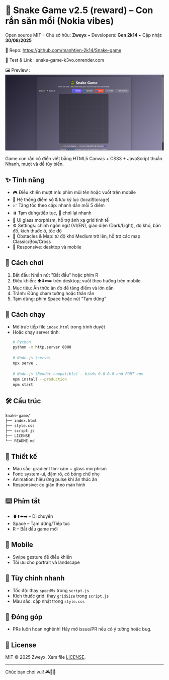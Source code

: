 # 🐍 Snake Game v2.5 (reward) – Con rắn săn mồi (Nokia vibes)

Open source MIT – Chủ sở hữu: **Zweyx** • Developers: **Gen 2k14** • Cập nhật: **30/08/2025**

🔗 Repo: https://github.com/manhtien-2k14/Snake-game

🔗 Test & Link : snake-game-k3vo.onrender.com

🖼️ Preview : 
![Preview](3.png)

Game con rắn cổ điển viết bằng HTML5 Canvas + CSS3 + JavaScript thuần. Nhanh, mượt và dễ tùy biến.

## ✨ Tính năng

- 🎮 Điều khiển mượt mà: phím mũi tên hoặc vuốt trên mobile
- 🍎 Hệ thống điểm số & lưu kỷ lục (localStorage)
- 📈 Tăng tốc theo cấp: nhanh dần mỗi 5 điểm
- ⏸️ Tạm dừng/tiếp tục, 🔄 chơi lại nhanh
- 🎨 UI glass morphism, hỗ trợ ánh xạ grid tinh tế
- ⚙️ Settings: chỉnh ngôn ngữ (VI/EN), giao diện (Dark/Light), độ khó, bản đồ, kích thước ô, tốc độ
- 🧱 Obstacles & Map: từ độ khó Medium trở lên, hỗ trợ các map Classic/Box/Cross
- 📱 Responsive: desktop và mobile

## 🎯 Cách chơi

1) Bắt đầu: Nhấn nút "Bắt đầu" hoặc phím R
2) Điều khiển: ⬆️⬇️⬅️➡️ trên desktop; vuốt theo hướng trên mobile
3) Mục tiêu: Ăn thức ăn đỏ để tăng điểm và lớn dần
4) Tránh: Đừng chạm tường hoặc thân rắn
5) Tạm dừng: phím Space hoặc nút "Tạm dừng"

## 🚀 Cách chạy

- Mở trực tiếp file `index.html` trong trình duyệt
- Hoặc chạy server tĩnh:
  ```bash
  # Python
  python -m http.server 8000

  # Node.js (serve)
  npx serve .

  # Node.js (Render-compatible) – binds 0.0.0.0 and PORT env
  npm install --production
  npm start
  ```

## 🛠️ Cấu trúc

```
Snake-game/
├── index.html
├── style.css
├── script.js
├── LICENSE
└── README.md
```

## 🎨 Thiết kế

- Màu sắc: gradient tím-xám + glass morphism
- Font: system-ui, đậm rõ, có bóng chữ nhẹ
- Animation: hiệu ứng pulse khi ăn thức ăn
- Responsive: co giãn theo màn hình

## ⌨️ Phím tắt

- ⬆️⬇️⬅️➡️ – Di chuyển
- Space – Tạm dừng/Tiếp tục
- R – Bắt đầu game mới

## 📱 Mobile

- Swipe gesture để điều khiển
- Tối ưu cho portrait và landscape

## 🔧 Tùy chỉnh nhanh

- Tốc độ: thay `speedMs` trong `script.js`
- Kích thước grid: thay `gridSize` trong `script.js`
- Màu sắc: cập nhật trong `style.css`

## 🤝 Đóng góp

- PRs luôn hoan nghênh! Hãy mở issue/PR nếu có ý tưởng hoặc bug.

## 📄 License

MIT © 2025 Zweyx. Xem file [LICENSE](./LICENSE).

---

Chúc bạn chơi vui! 🎮🐍✨
